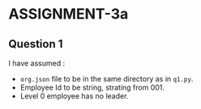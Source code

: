 # ASSIGNMENT-3a
## Question 1
I have assumed :
- `org.json` file to be in the same directory as in `q1.py`.
- Employee Id to be string, strating from 001.
- Level 0 employee has no leader.
